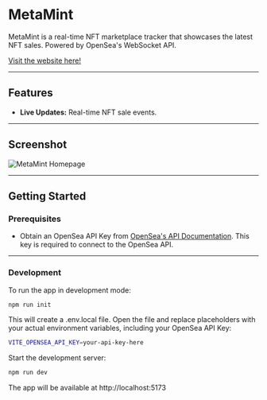 # MetaMint

MetaMint is a real-time NFT marketplace tracker that showcases the latest NFT sales. Powered by OpenSea's WebSocket API.

[Visit the website here!](https://metamint-9sts.vercel.app/)

---

## Features

- **Live Updates:** Real-time NFT sale events.

---

## Screenshot

![MetaMint Homepage](./src/assets/homePage.png)

---

## Getting Started

### Prerequisites

- Obtain an OpenSea API Key from [OpenSea's API Documentation](https://docs.opensea.io/reference/api-keys). This key is required to connect to the OpenSea API.

---

### Development

To run the app in development mode:

```bash
npm run init
```

This will create a .env.local file. Open the file and replace placeholders with your actual environment variables, including your OpenSea API Key:

```bash
VITE_OPENSEA_API_KEY=your-api-key-here
```

Start the development server:

```bash
npm run dev
```

The app will be available at http://localhost:5173
